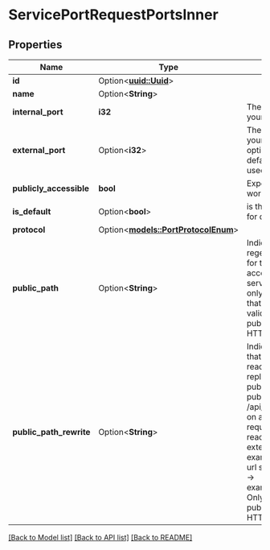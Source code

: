 # ServicePortRequestPortsInner

## Properties

Name | Type | Description | Notes
------------ | ------------- | ------------- | -------------
**id** | Option<[**uuid::Uuid**](uuid::Uuid.md)> |  | [optional]
**name** | Option<**String**> |  | [optional]
**internal_port** | **i32** | The listening port of your service. | 
**external_port** | Option<**i32**> | The exposed port for your service. This is optional. If not set a default port will be used. | [optional]
**publicly_accessible** | **bool** | Expose the port to the world | 
**is_default** | Option<**bool**> | is the default port to use for domain | [optional]
**protocol** | Option<[**models::PortProtocolEnum**](PortProtocolEnum.md)> |  | [optional]
**public_path** | Option<**String**> | Indicate the path or regex that must match for traffic to be accepted on your service i.e: /api/ will only accept http calls that start with /api/  Only valid for publicly_accessible HTTP or GRPC ports. | [optional]
**public_path_rewrite** | Option<**String**> | Indicate the new path that will be used to reach your service after replacement i.e: public_path -> /(.*)  public_path_rewrite -> /api/$1 will append /api/ on all externaly requested url when reaching the service  external/use url -> example.com/foobar  -> url seen by the service -> example.com/api/foobar Only valid for publicly_accessible HTTP or GRPC ports. | [optional]

[[Back to Model list]](../README.md#documentation-for-models) [[Back to API list]](../README.md#documentation-for-api-endpoints) [[Back to README]](../README.md)


